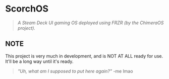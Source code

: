 # ScorchOS
> *A Steam Deck UI gaming OS deployed using FRZR (by the ChimeraOS project).*
## NOTE
This project is very much in development, and is NOT AT ALL ready for use. It'll be a long way until it's ready.
> *"Uh, what am I supposed to put here again?"* -me lmao
